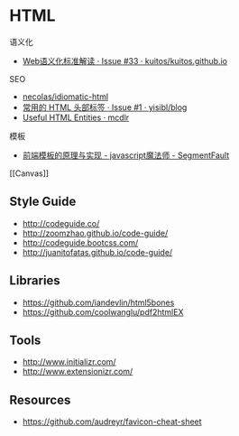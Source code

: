 # HTML


语义化

- [Web语义化标准解读 · Issue #33 · kuitos/kuitos.github.io](https://github.com/kuitos/kuitos.github.io/issues/33)

SEO

- [necolas/idiomatic-html](https://github.com/necolas/idiomatic-html)
- [常用的 HTML 头部标签 · Issue #1 · yisibl/blog](https://github.com/yisibl/blog/issues/1)
- [Useful HTML Entities · mcdlr](http://mcdlr.com/8/)

模板

- [前端模板的原理与实现 - javascript魔法师 - SegmentFault](https://segmentfault.com/a/1190000006990480)


[[Canvas]]


## Style Guide

- http://codeguide.co/
- http://zoomzhao.github.io/code-guide/
- http://codeguide.bootcss.com/
- http://juanitofatas.github.io/code-guide/


## Libraries

- https://github.com/iandevlin/html5bones
- https://github.com/coolwanglu/pdf2htmlEX


## Tools

- http://www.initializr.com/
- http://www.extensionizr.com/


## Resources

- https://github.com/audreyr/favicon-cheat-sheet
